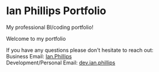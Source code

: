 # Ian Phillips  Portfolio
My professional  BI/coding portfolio!

Welcome to my portfolio

If you have any questions please don't hesitate to reach out:<br>
Business Email: [Ian.Phillips](bus.ianphillips@gmail.com) <br>
Development/Personal Email: [dev.ian.phillips](dev.phillipsian@gmail.com)

